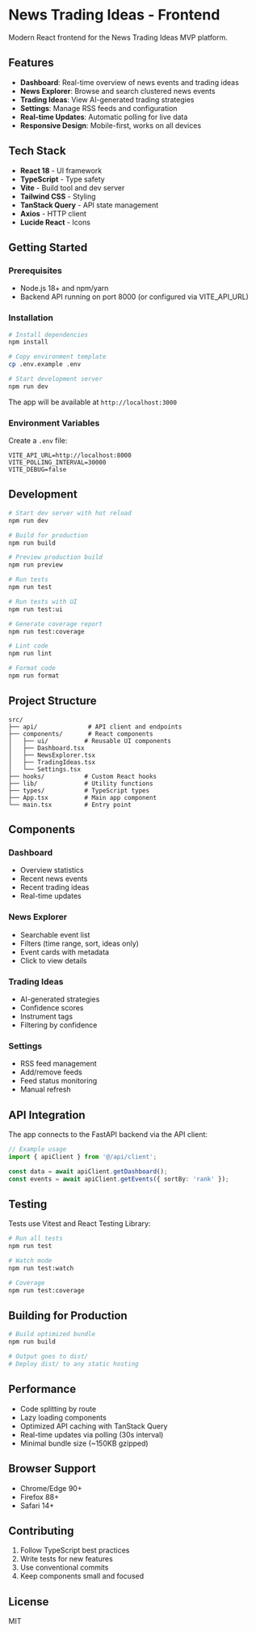 # News Trading Ideas - Frontend

Modern React frontend for the News Trading Ideas MVP platform.

## Features

- **Dashboard**: Real-time overview of news events and trading ideas
- **News Explorer**: Browse and search clustered news events
- **Trading Ideas**: View AI-generated trading strategies
- **Settings**: Manage RSS feeds and configuration
- **Real-time Updates**: Automatic polling for live data
- **Responsive Design**: Mobile-first, works on all devices

## Tech Stack

- **React 18** - UI framework
- **TypeScript** - Type safety
- **Vite** - Build tool and dev server
- **Tailwind CSS** - Styling
- **TanStack Query** - API state management
- **Axios** - HTTP client
- **Lucide React** - Icons

## Getting Started

### Prerequisites

- Node.js 18+ and npm/yarn
- Backend API running on port 8000 (or configured via VITE_API_URL)

### Installation

```bash
# Install dependencies
npm install

# Copy environment template
cp .env.example .env

# Start development server
npm run dev
```

The app will be available at `http://localhost:3000`

### Environment Variables

Create a `.env` file:

```env
VITE_API_URL=http://localhost:8000
VITE_POLLING_INTERVAL=30000
VITE_DEBUG=false
```

## Development

```bash
# Start dev server with hot reload
npm run dev

# Build for production
npm run build

# Preview production build
npm run preview

# Run tests
npm run test

# Run tests with UI
npm run test:ui

# Generate coverage report
npm run test:coverage

# Lint code
npm run lint

# Format code
npm run format
```

## Project Structure

```
src/
├── api/              # API client and endpoints
├── components/       # React components
│   ├── ui/          # Reusable UI components
│   ├── Dashboard.tsx
│   ├── NewsExplorer.tsx
│   ├── TradingIdeas.tsx
│   └── Settings.tsx
├── hooks/           # Custom React hooks
├── lib/             # Utility functions
├── types/           # TypeScript types
├── App.tsx          # Main app component
└── main.tsx         # Entry point
```

## Components

### Dashboard
- Overview statistics
- Recent news events
- Recent trading ideas
- Real-time updates

### News Explorer
- Searchable event list
- Filters (time range, sort, ideas only)
- Event cards with metadata
- Click to view details

### Trading Ideas
- AI-generated strategies
- Confidence scores
- Instrument tags
- Filtering by confidence

### Settings
- RSS feed management
- Add/remove feeds
- Feed status monitoring
- Manual refresh

## API Integration

The app connects to the FastAPI backend via the API client:

```typescript
// Example usage
import { apiClient } from '@/api/client';

const data = await apiClient.getDashboard();
const events = await apiClient.getEvents({ sortBy: 'rank' });
```

## Testing

Tests use Vitest and React Testing Library:

```bash
# Run all tests
npm run test

# Watch mode
npm run test:watch

# Coverage
npm run test:coverage
```

## Building for Production

```bash
# Build optimized bundle
npm run build

# Output goes to dist/
# Deploy dist/ to any static hosting
```

## Performance

- Code splitting by route
- Lazy loading components
- Optimized API caching with TanStack Query
- Real-time updates via polling (30s interval)
- Minimal bundle size (~150KB gzipped)

## Browser Support

- Chrome/Edge 90+
- Firefox 88+
- Safari 14+

## Contributing

1. Follow TypeScript best practices
2. Write tests for new features
3. Use conventional commits
4. Keep components small and focused

## License

MIT
